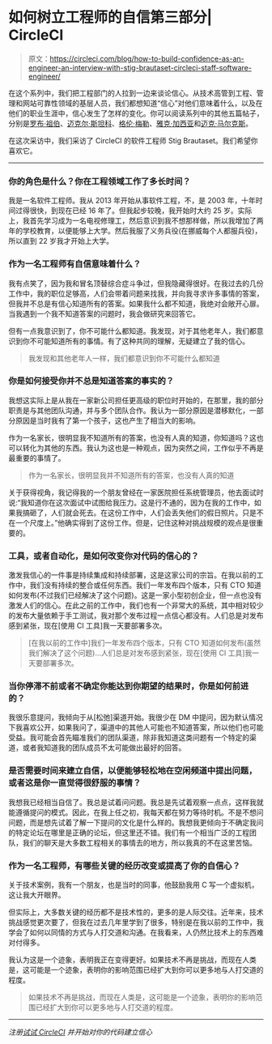 # 如何树立工程师的自信第三部分| CircleCI

> 原文：<https://circleci.com/blog/how-to-build-confidence-as-an-engineer-an-interview-with-stig-brautaset-circleci-staff-software-engineer/>

在这个系列中，我们把工程部门的人拉到一边来谈论信心。从技术高管到工程、管理和网站可靠性领域的基层人员，我们都想知道“信心”对他们意味着什么，以及在他们的职业生涯中，信心发生了怎样的变化。你可以阅读系列中的其他五篇帖子，分别是[罗布·祖伯](https://circleci.com/blog/how-to-build-confidence-as-an-engineer-an-interview-with-rob-zuber-circleci-cto/)、[迈克尔·斯坦科](https://circleci.com/blog/how-to-build-confidence-as-an-engineer-an-interview-with-michael-stahnke-circleci-vp-of-platform/)、[格伦·梅勒](https://circleci.com/blog/how-to-build-confidence-as-an-engineer-an-interview-with-glen-mailer-circleci-staff-software-engineer/)、[雅克·加西亚](https://circleci.com/blog/how-to-build-confidence-as-an-engineer-an-interview-with-jacque-garcia-circleci-software-engineer/)和[迈克·马尔克斯](https://circleci.com/blog/how-to-build-confidence-as-an-engineer-an-interview-with-mike-marquez-circleci-senior-release-engineer/)。

在这次采访中，我们采访了 CircleCI 的软件工程师 Stig Brautaset。我们希望你喜欢它。

* * *

### 你的角色是什么？你在工程领域工作了多长时间？

我是一名软件工程师。我从 2013 年开始从事软件工程，不，是 2003 年，十年时间过得很快，到现在已经 16 年了。但我起步较晚，我开始时大约 25 岁。实际上，我首先学习成为一名电视修理工，然后意识到我不想那样做，所以我增加了两年的学校教育，以便能够上大学。然后我服了义务兵役(在挪威每个人都服兵役)，所以直到 22 岁我才开始上大学。

### 作为一名工程师有自信意味着什么？

我有点笑了，因为我和冒名顶替综合症斗争过，但我隐藏得很好。在我过去的几份工作中，我的职位足够高，人们会带着问题来找我，并向我寻求许多事情的答案，但我并不总是有信心知道所有的答案。如果我什么都不知道，我绝对会敞开心扉。当我遇到一个我不知道答案的问题时，我会做研究来回答它。

但有一点我意识到了，你不可能什么都知道。我发现，对于其他老年人，我们都意识到你不可能知道所有的事情。有了这种共同的理解，无疑建立了我的信心。

> 我发现和其他老年人一样，我们都意识到你不可能什么都知道

### 你是如何接受你并不总是知道答案的事实的？

我想这实际上是从我在一家新公司担任更高级的职位时开始的，在那里，我的部分职责是与其他团队沟通，并与多个团队合作。我认为一部分原因是潜移默化，一部分原因是当时我有了第一个孩子，这也产生了相当大的影响。

作为一名家长，很明显我不知道所有的答案，也没有人真的知道，你知道吗？这也可以转化为其他的东西。我认为这也是一种观点，因为突然之间，工作似乎不再是最重要的事情了。

> 作为一名家长，很明显我并不知道所有的答案，也没有人真的知道

关于获得视角，我记得我的一个朋友曾经在一家医院担任系统管理员，他去面试时说:“我知道你在这次面试中试图给我压力。这是行不通的，因为在我的工作中，如果我搞砸了，人们就会死去。在这份工作中，人们会丢失他们的假日照片。只是不在一个尺度上。”他确实得到了这份工作。但是，记住这种对挑战规模的观点是很重要的。

### 工具，或者自动化，是如何改变你对代码的信心的？

激发我信心的一件事是持续集成和持续部署，这是这家公司的宗旨。在我以前的工作中，我们没有持续的整合或任何东西。我们一年发布四个版本，只有 CTO 知道如何发布(不过我们已经解决了这个问题)。这是一家小型初创企业，但一点也没有激发人们的信心。在此之前的工作中，我们也有一个非常大的系统，其中相对较少的发布大量依赖于手工测试，我对那个发布过程一点信心都没有。人们总是对发布感到紧张，现在[使用 CI 工具]我一天要部署多次。

> [在我以前的工作中]我们一年发布四个版本，只有 CTO 知道如何发布(虽然我们解决了这个问题)…人们总是对发布感到紧张，现在[使用 CI 工具]我一天要部署多次。

### 当你停滞不前或者不确定你能达到你期望的结果时，你是如何前进的？

我很乐意提问，我倾向于从[松弛]渠道开始。我很少在 DM 中提问，因为默认情况下我喜欢公开，如果我问了，渠道中的其他人可能也不知道答案，所以他们也可能受益。我可能会首先瞄准我们的团队渠道，除非我知道这类问题有一个特定的渠道，或者我知道我的团队成员不太可能做出最好的回答。

### 是否需要时间来建立自信，以便能够轻松地在空闲频道中提出问题，或者这是你一直觉得很舒服的事情？

我想我已经相当自信了。我总是试着问问题。我总是先试着观察一点点，这样我就能遵循提问的模式。因此，在我上任之初，我每天都在努力等待时机。不是不想问问题，而是想先试着了解一下提问的文化是什么样的。我想我更倾向于不确定我问的特定论坛在哪里是正确的论坛，但这里还不错。我们有一个相当广泛的工程团队，我们的聊天是大多数工程相关的事情去的地方，所以我真的不在这里苦恼。

### 作为一名工程师，有哪些关键的经历改变或提高了你的自信心？

关于技术案例，我有一个朋友，也是当时的同事，他鼓励我用 C 写一个虚拟机，这让我大开眼界。

但实际上，大多数关键的经历都不是技术性的，更多的是人际交往。近年来，技术挑战感觉更次要了，但我在过去几年里学到了很多，特别是在我以前的工作中，我学会了如何以同情的方式与人打交道和沟通。在我看来，人仍然比技术上的东西难对付得多。

我认为这是一个迹象，表明我正在变得更好。如果技术不再是挑战，而现在人类是，这可能是一个迹象，表明你的影响范围已经扩大到你可以更多地与人打交道的程度。

> 如果技术不再是挑战，而现在人类是，这可能是一个迹象，表明你的影响范围已经扩大到你可以更多地与人打交道的程度。

* * *

*注册[试试 CircleCI](https://circleci.com/signup/) 并开始对你的代码建立信心*